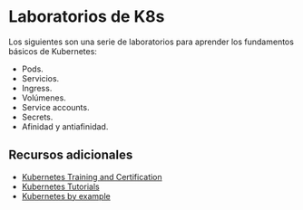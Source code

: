 # Laboratorios de K8s

Los siguientes son una serie de laboratorios para aprender los fundamentos básicos de Kubernetes:

+ Pods.
+ Servicios.
+ Ingress.
+ Volúmenes.
+ Service accounts.
+ Secrets.
+ Afinidad y antiafinidad.

## Recursos adicionales

+ [Kubernetes Training and Certification](https://kubernetes.io/training/)
+ [Kubernetes Tutorials](https://kubernetes.io/docs/tutorials/)
+ [Kubernetes by example](https://www.kubernetesbyexample.com/)